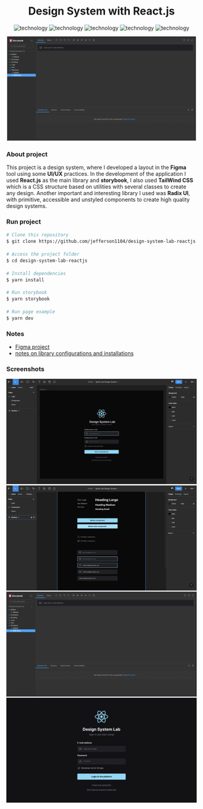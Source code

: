 <div align="center" style="margin-bottom: 20px;">
  <h1>Design System with React.js</h1>
  <p align="center">
      <img alt="technology" src="https://img.shields.io/badge/Vite-B73BFE?style=for-the-badge&logo=vite&logoColor=FFD62E">
      <img alt="technology" src="https://img.shields.io/badge/React-20232A?style=for-the-badge&logo=react&logoColor=61DAFB">
      <img alt="technology" src="https://img.shields.io/badge/TypeScript-007ACC?style=for-the-badge&logo=typescript&logoColor=white">
      <img alt="technology" src="https://img.shields.io/badge/storybook-FF4785?style=for-the-badge&logo=storybook&logoColor=white">
      <img alt="technology" src="https://img.shields.io/badge/Tailwind_CSS-38B2AC?style=for-the-badge&logo=tailwind-css&logoColor=white">
  </p>
  <img alt="soaresdev" src="./public/images/screenshots/screenshot-03.png" width="500" heigth="auto"/>
</div>

### About project
This project is a design system, where I developed a layout in the **Figma** tool using some **UI/UX** practices. In the development of the application I used **React.js** as the main library and **storybook**, I also used **TailWind CSS** which is a CSS structure based on utilities with several classes to create any design. Another important and interesting library I used was **Radix UI**, with primitive, accessible and unstyled components to create high quality design systems.

### Run project
```bash
# Clone this repository
$ git clone https://github.com/jefferson1104/design-system-lab-reactjs.git

# Access the project folder
$ cd design-system-lab-reactjs

# Install dependencies
$ yarn install

# Run storybook
$ yarn storybook

# Run page example
$ yarn dev
```



### Notes
- [Figma project](https://www.figma.com/file/vIrOIaV598GdhrAOoFnbZE/Ignite-Lab-Design-System)
- [notes on library configurations and installations](NOTES.md)

### Screenshots
<p align="center">
  <img src="./public/images/screenshots/screenshot-01.png">
  <img src="./public/images/screenshots/screenshot-02.png">
  <img src="./public/images/screenshots/screenshot-03.png">
  <img src="./public/images/screenshots/screenshot-04.png">
</p>

